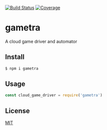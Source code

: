 [![Build Status](https://github.com/kaelzhang/gametra/actions/workflows/nodejs.yml/badge.svg)](https://github.com/kaelzhang/gametra/actions/workflows/nodejs.yml)
[![Coverage](https://codecov.io/gh/kaelzhang/gametra/branch/master/graph/badge.svg)](https://codecov.io/gh/kaelzhang/gametra)

# gametra

A cloud game driver and automator

## Install

```sh
$ npm i gametra
```

## Usage

```js
const cloud_game_driver = require('gametra')
```

## License

[MIT](LICENSE)
